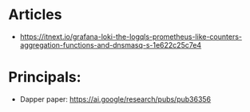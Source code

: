 # Articles

- https://itnext.io/grafana-loki-the-logqls-prometheus-like-counters-aggregation-functions-and-dnsmasq-s-1e622c25c7e4

# Principals:

- Dapper paper: https://ai.google/research/pubs/pub36356